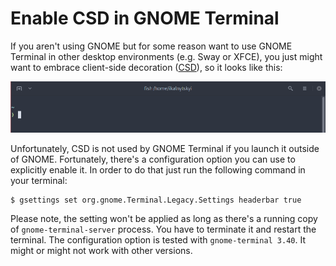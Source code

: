 Enable CSD in GNOME Terminal
============================

If you aren't using GNOME but for some reason want to use GNOME Terminal in
other desktop environments (e.g. Sway or XFCE), you just might want to embrace
client-side decoration ([CSD]), so it looks like this:

![gnome-terminal with csd](headerbar.png)

Unfortunately, CSD is not used by GNOME Terminal if you launch it outside of
GNOME. Fortunately, there's a configuration option you can use to explicitly
enable it. In order to do that just run the following command in your terminal:

```
$ gsettings set org.gnome.Terminal.Legacy.Settings headerbar true
```

Please note, the setting won't be applied as long as there's a running copy
of `gnome-terminal-server` process. You have to terminate it and restart the
terminal. The configuration option is tested with `gnome-terminal 3.40`. It
might or might not work with other versions.

[CSD]: https://wiki.gnome.org/Initiatives/CSD

